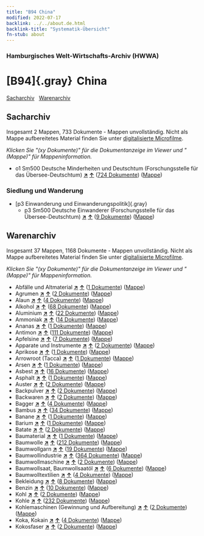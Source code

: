 ```yaml
---
title: "B94 China"
modified: 2022-07-17
backlink: ../../about.de.html
backlink-title: "Systematik-Übersicht"
fn-stub: about
---
```


### Hamburgisches Welt-Wirtschafts-Archiv (HWWA)

# [B94]{.gray}&#8201; China&#160; 




[Sacharchiv](#sacharchiv) &#160; [Warenarchiv](#warenarchiv)





## Sacharchiv






Insgesamt 2 Mappen, 733 Dokumente - Mappen unvollständig.
Nicht als Mappe aufbereitetes Material finden Sie unter [digitalisierte Microfilme](/film/h1_sh.de.html).

_Klicken Sie "(xy Dokumente)" für die Dokumentanzeige im Viewer und "(Mappe)" für Mappeninformation._



  - o1 Sm500 Deutsche Minderheiten und Deutschtum (Forschungsstelle für das Übersee-Deutschtum) [**&nearr;**](../../../subject/i/145911/about.de.html "Deutsche Minderheiten und Deutschtum (Forschungsstelle für das Übersee-Deutschtum) (in der ganzen Welt)") [**&uarr;**](../../../subject/about.de.html#o1_Sm500 "Sachsystematik") (<a href="https://pm20.zbw.eu/iiifview/folder/sh/141253,145911" title="über: China : Deutsche Minderheiten und Deutschtum (Forschungsstelle für das Übersee-Deutschtum)" target="_blank">724 Dokumente</a>) ([Mappe](../../../../folder/sh/1412xx/141253/1459xx/145911/about.de.html))

### Siedlung und Wanderung

- [p3 Einwanderung und Einwanderungspolitik]{.gray}
  - p3 Sm500 Deutsche Einwanderer (Forschungsstelle für das Übersee-Deutschtum) [**&nearr;**](../../../subject/i/145921/about.de.html "Deutsche Einwanderer (Forschungsstelle für das Übersee-Deutschtum) (in der ganzen Welt)") [**&uarr;**](../../../subject/about.de.html#p3_Sm500 "Sachsystematik") (<a href="https://pm20.zbw.eu/iiifview/folder/sh/141253,145921" title="über: China : Deutsche Einwanderer (Forschungsstelle für das Übersee-Deutschtum)" target="_blank">9 Dokumente</a>) ([Mappe](../../../../folder/sh/1412xx/141253/1459xx/145921/about.de.html))







## Warenarchiv








Insgesamt 37 Mappen, 1168 Dokumente - Mappen unvollständig.
Nicht als Mappe aufbereitetes Material finden Sie unter [digitalisierte Microfilme](/film/h1_wa.de.html).

_Klicken Sie "(xy Dokumente)" für die Dokumentanzeige im Viewer und "(Mappe)" für Mappeninformation._



- Abfälle und Altmaterial [**&nearr;**](../../../ware/i/141942/about.de.html "Abfälle und Altmaterial (XXX in der ganzen Welt)") [**&uarr;**](../../../ware/about.de.html#PRB01-01 "Warensystematik") (<a href="https://pm20.zbw.eu/iiifview/folder/wa/141942,141253" title="über: Abfälle und Altmaterial : China" target="_blank">1 Dokumente</a>) ([Mappe](../../../../folder/wa/1419xx/141942/1412xx/141253/about.de.html))
- Agrumen [**&nearr;**](../../../ware/i/141948/about.de.html "Agrumen (XXX in der ganzen Welt)") [**&uarr;**](../../../ware/about.de.html#PLW04-Zs "Warensystematik") (<a href="https://pm20.zbw.eu/iiifview/folder/wa/141948,141253" title="über: Agrumen : China" target="_blank">2 Dokumente</a>) ([Mappe](../../../../folder/wa/1419xx/141948/1412xx/141253/about.de.html))
- Alaun [**&nearr;**](../../../ware/i/141956/about.de.html "Alaun (XXX in der ganzen Welt)") [**&uarr;**](../../../ware/about.de.html#PID13-Pm02 "Warensystematik") (<a href="https://pm20.zbw.eu/iiifview/folder/wa/141956,141253" title="über: Alaun : China" target="_blank">4 Dokumente</a>) ([Mappe](../../../../folder/wa/1419xx/141956/1412xx/141253/about.de.html))
- Alkohol [**&nearr;**](../../../ware/i/141966/about.de.html "Alkohol (XXX in der ganzen Welt)") [**&uarr;**](../../../ware/about.de.html#PID20.02-Sp "Warensystematik") (<a href="https://pm20.zbw.eu/iiifview/folder/wa/141966,141253" title="über: Alkohol : China" target="_blank">68 Dokumente</a>) ([Mappe](../../../../folder/wa/1419xx/141966/1412xx/141253/about.de.html))
- Aluminium [**&nearr;**](../../../ware/i/141969/about.de.html "Aluminium (XXX in der ganzen Welt)") [**&uarr;**](../../../ware/about.de.html#PID07.01-Lm01 "Warensystematik") (<a href="https://pm20.zbw.eu/iiifview/folder/wa/141969,141253" title="über: Aluminium : China" target="_blank">22 Dokumente</a>) ([Mappe](../../../../folder/wa/1419xx/141969/1412xx/141253/about.de.html))
- Ammoniak [**&nearr;**](../../../ware/i/165930/about.de.html "Ammoniak (XXX in der ganzen Welt)") [**&uarr;**](../../../ware/about.de.html#PID13-Du01 "Warensystematik") (<a href="https://pm20.zbw.eu/iiifview/folder/wa/165930,141253" title="über: Ammoniak : China" target="_blank">14 Dokumente</a>) ([Mappe](../../../../folder/wa/1659xx/165930/1412xx/141253/about.de.html))
- Ananas [**&nearr;**](../../../ware/i/141970/about.de.html "Ananas (XXX in der ganzen Welt)") [**&uarr;**](../../../ware/about.de.html#PLW04-Tr01 "Warensystematik") (<a href="https://pm20.zbw.eu/iiifview/folder/wa/141970,141253" title="über: Ananas : China" target="_blank">1 Dokumente</a>) ([Mappe](../../../../folder/wa/1419xx/141970/1412xx/141253/about.de.html))
- Antimon [**&nearr;**](../../../ware/i/141977/about.de.html "Antimon (XXX in der ganzen Welt)") [**&uarr;**](../../../ware/about.de.html#PID07.01-Hm01 "Warensystematik") (<a href="https://pm20.zbw.eu/iiifview/folder/wa/141977,141253" title="über: Antimon : China" target="_blank">111 Dokumente</a>) ([Mappe](../../../../folder/wa/1419xx/141977/1412xx/141253/about.de.html))
- Apfelsine [**&nearr;**](../../../ware/i/141981/about.de.html "Apfelsine (XXX in der ganzen Welt)") [**&uarr;**](../../../ware/about.de.html#PLW04-Zs01 "Warensystematik") (<a href="https://pm20.zbw.eu/iiifview/folder/wa/141981,141253" title="über: Apfelsine : China" target="_blank">7 Dokumente</a>) ([Mappe](../../../../folder/wa/1419xx/141981/1412xx/141253/about.de.html))
- Apparate und Instrumente [**&nearr;**](../../../ware/i/141985/about.de.html "Apparate und Instrumente (XXX in der ganzen Welt)") [**&uarr;**](../../../ware/about.de.html#PID08-Ap "Warensystematik") (<a href="https://pm20.zbw.eu/iiifview/folder/wa/141985,141253" title="über: Apparate und Instrumente : China" target="_blank">2 Dokumente</a>) ([Mappe](../../../../folder/wa/1419xx/141985/1412xx/141253/about.de.html))
- Aprikose [**&nearr;**](../../../ware/i/142001/about.de.html "Aprikose (XXX in der ganzen Welt)") [**&uarr;**](../../../ware/about.de.html#PLW04-Zs02 "Warensystematik") (<a href="https://pm20.zbw.eu/iiifview/folder/wa/142001,141253" title="über: Aprikose : China" target="_blank">1 Dokumente</a>) ([Mappe](../../../../folder/wa/1420xx/142001/1412xx/141253/about.de.html))
- Arrowroot (Tacca) [**&nearr;**](../../../ware/i/142005/about.de.html "Arrowroot (Tacca) (XXX in der ganzen Welt)") [**&uarr;**](../../../ware/about.de.html#PLW04-Kf01 "Warensystematik") (<a href="https://pm20.zbw.eu/iiifview/folder/wa/142005,141253" title="über: Arrowroot (Tacca) : China" target="_blank">1 Dokumente</a>) ([Mappe](../../../../folder/wa/1420xx/142005/1412xx/141253/about.de.html))
- Arsen [**&nearr;**](../../../ware/i/142006/about.de.html "Arsen (XXX in der ganzen Welt)") [**&uarr;**](../../../ware/about.de.html#PID07.01-Hm02 "Warensystematik") (<a href="https://pm20.zbw.eu/iiifview/folder/wa/142006,141253" title="über: Arsen : China" target="_blank">1 Dokumente</a>) ([Mappe](../../../../folder/wa/1420xx/142006/1412xx/141253/about.de.html))
- Asbest [**&nearr;**](../../../ware/i/142014/about.de.html "Asbest (XXX in der ganzen Welt)") [**&uarr;**](../../../ware/about.de.html#PID23-As "Warensystematik") (<a href="https://pm20.zbw.eu/iiifview/folder/wa/142014,141253" title="über: Asbest : China" target="_blank">16 Dokumente</a>) ([Mappe](../../../../folder/wa/1420xx/142014/1412xx/141253/about.de.html))
- Asphalt [**&nearr;**](../../../ware/i/142016/about.de.html "Asphalt (XXX in der ganzen Welt)") [**&uarr;**](../../../ware/about.de.html#PID22-Bd01 "Warensystematik") (<a href="https://pm20.zbw.eu/iiifview/folder/wa/142016,141253" title="über: Asphalt : China" target="_blank">1 Dokumente</a>) ([Mappe](../../../../folder/wa/1420xx/142016/1412xx/141253/about.de.html))
- Auster [**&nearr;**](../../../ware/i/142019/about.de.html "Auster (XXX in der ganzen Welt)") [**&uarr;**](../../../ware/about.de.html#PLW07-Mt02 "Warensystematik") (<a href="https://pm20.zbw.eu/iiifview/folder/wa/142019,141253" title="über: Auster : China" target="_blank">2 Dokumente</a>) ([Mappe](../../../../folder/wa/1420xx/142019/1412xx/141253/about.de.html))
- Backpulver [**&nearr;**](../../../ware/i/142024/about.de.html "Backpulver (XXX in der ganzen Welt)") [**&uarr;**](../../../ware/about.de.html#PID13-Lm01 "Warensystematik") (<a href="https://pm20.zbw.eu/iiifview/folder/wa/142024,141253" title="über: Backpulver : China" target="_blank">2 Dokumente</a>) ([Mappe](../../../../folder/wa/1420xx/142024/1412xx/141253/about.de.html))
- Backwaren [**&nearr;**](../../../ware/i/142026/about.de.html "Backwaren (XXX in der ganzen Welt)") [**&uarr;**](../../../ware/about.de.html#PID20-Ba "Warensystematik") (<a href="https://pm20.zbw.eu/iiifview/folder/wa/142026,141253" title="über: Backwaren : China" target="_blank">2 Dokumente</a>) ([Mappe](../../../../folder/wa/1420xx/142026/1412xx/141253/about.de.html))
- Bagger [**&nearr;**](../../../ware/i/142028/about.de.html "Bagger (XXX in der ganzen Welt)") [**&uarr;**](../../../ware/about.de.html#PID09.02-Nf01 "Warensystematik") (<a href="https://pm20.zbw.eu/iiifview/folder/wa/142028,141253" title="über: Bagger : China" target="_blank">4 Dokumente</a>) ([Mappe](../../../../folder/wa/1420xx/142028/1412xx/141253/about.de.html))
- Bambus [**&nearr;**](../../../ware/i/142035/about.de.html "Bambus (XXX in der ganzen Welt)") [**&uarr;**](../../../ware/about.de.html#PLW04-Gr02 "Warensystematik") (<a href="https://pm20.zbw.eu/iiifview/folder/wa/142035,141253" title="über: Bambus : China" target="_blank">34 Dokumente</a>) ([Mappe](../../../../folder/wa/1420xx/142035/1412xx/141253/about.de.html))
- Banane [**&nearr;**](../../../ware/i/142038/about.de.html "Banane (XXX in der ganzen Welt)") [**&uarr;**](../../../ware/about.de.html#PLW04-Bn "Warensystematik") (<a href="https://pm20.zbw.eu/iiifview/folder/wa/142038,141253" title="über: Banane : China" target="_blank">1 Dokumente</a>) ([Mappe](../../../../folder/wa/1420xx/142038/1412xx/141253/about.de.html))
- Barium [**&nearr;**](../../../ware/i/142042/about.de.html "Barium (XXX in der ganzen Welt)") [**&uarr;**](../../../ware/about.de.html#PID07.01-Lm02 "Warensystematik") (<a href="https://pm20.zbw.eu/iiifview/folder/wa/142042,141253" title="über: Barium : China" target="_blank">1 Dokumente</a>) ([Mappe](../../../../folder/wa/1420xx/142042/1412xx/141253/about.de.html))
- Batate [**&nearr;**](../../../ware/i/142049/about.de.html "Batate (XXX in der ganzen Welt)") [**&uarr;**](../../../ware/about.de.html#PLW04-Kf02 "Warensystematik") (<a href="https://pm20.zbw.eu/iiifview/folder/wa/142049,141253" title="über: Batate : China" target="_blank">2 Dokumente</a>) ([Mappe](../../../../folder/wa/1420xx/142049/1412xx/141253/about.de.html))
- Baumaterial [**&nearr;**](../../../ware/i/142086/about.de.html "Baumaterial (XXX in der ganzen Welt)") [**&uarr;**](../../../ware/about.de.html#PID22-Bs "Warensystematik") (<a href="https://pm20.zbw.eu/iiifview/folder/wa/142086,141253" title="über: Baumaterial : China" target="_blank">1 Dokumente</a>) ([Mappe](../../../../folder/wa/1420xx/142086/1412xx/141253/about.de.html))
- Baumwolle [**&nearr;**](../../../ware/i/142089/about.de.html "Baumwolle (XXX in der ganzen Welt)") [**&uarr;**](../../../ware/about.de.html#PLW04-Bw "Warensystematik") (<a href="https://pm20.zbw.eu/iiifview/folder/wa/142089,141253" title="über: Baumwolle : China" target="_blank">212 Dokumente</a>) ([Mappe](../../../../folder/wa/1420xx/142089/1412xx/141253/about.de.html))
- Baumwollgarn [**&nearr;**](../../../ware/i/196460/about.de.html "Baumwollgarn (XXX in der ganzen Welt)") [**&uarr;**](../../../ware/about.de.html#PID19-Nf02 "Warensystematik") (<a href="https://pm20.zbw.eu/iiifview/folder/wa/196460,141253" title="über: Baumwollgarn : China" target="_blank">19 Dokumente</a>) ([Mappe](../../../../folder/wa/1964xx/196460/1412xx/141253/about.de.html))
- Baumwollindustrie [**&nearr;**](../../../ware/i/142091/about.de.html "Baumwollindustrie (XXX in der ganzen Welt)") [**&uarr;**](../../../ware/about.de.html#PID19-Bw01 "Warensystematik") (<a href="https://pm20.zbw.eu/iiifview/folder/wa/142091,141253" title="über: Baumwollindustrie : China" target="_blank">364 Dokumente</a>) ([Mappe](../../../../folder/wa/1420xx/142091/1412xx/141253/about.de.html))
- Baumwollmaschine [**&nearr;**](../../../ware/i/142092/about.de.html "Baumwollmaschine (XXX in der ganzen Welt)") [**&uarr;**](../../../ware/about.de.html#PID08-Ld02 "Warensystematik") (<a href="https://pm20.zbw.eu/iiifview/folder/wa/142092,141253" title="über: Baumwollmaschine : China" target="_blank">2 Dokumente</a>) ([Mappe](../../../../folder/wa/1420xx/142092/1412xx/141253/about.de.html))
- Baumwollsaat, Baumwollsaatöl [**&nearr;**](../../../ware/i/142093/about.de.html "Baumwollsaat, Baumwollsaatöl (XXX in der ganzen Welt)") [**&uarr;**](../../../ware/about.de.html#PID20-Oe01 "Warensystematik") (<a href="https://pm20.zbw.eu/iiifview/folder/wa/142093,141253" title="über: Baumwollsaat, Baumwollsaatöl : China" target="_blank">6 Dokumente</a>) ([Mappe](../../../../folder/wa/1420xx/142093/1412xx/141253/about.de.html))
- Baumwolltextilien [**&nearr;**](../../../ware/i/154932/about.de.html "Baumwolltextilien (XXX in der ganzen Welt)") [**&uarr;**](../../../ware/about.de.html#PID19-Bw02 "Warensystematik") (<a href="https://pm20.zbw.eu/iiifview/folder/wa/154932,141253" title="über: Baumwolltextilien : China" target="_blank">4 Dokumente</a>) ([Mappe](../../../../folder/wa/1549xx/154932/1412xx/141253/about.de.html))
- Bekleidung [**&nearr;**](../../../ware/i/142106/about.de.html "Bekleidung (XXX in der ganzen Welt)") [**&uarr;**](../../../ware/about.de.html#PID19-Bk "Warensystematik") (<a href="https://pm20.zbw.eu/iiifview/folder/wa/142106,141253" title="über: Bekleidung : China" target="_blank">8 Dokumente</a>) ([Mappe](../../../../folder/wa/1421xx/142106/1412xx/141253/about.de.html))
- Benzin [**&nearr;**](../../../ware/i/142108/about.de.html "Benzin (XXX in der ganzen Welt)") [**&uarr;**](../../../ware/about.de.html#PID13.02-Ks02 "Warensystematik") (<a href="https://pm20.zbw.eu/iiifview/folder/wa/142108,141253" title="über: Benzin : China" target="_blank">10 Dokumente</a>) ([Mappe](../../../../folder/wa/1421xx/142108/1412xx/141253/about.de.html))
- Kohl [**&nearr;**](../../../ware/i/143119/about.de.html "Kohl (XXX in der ganzen Welt)") [**&uarr;**](../../../ware/about.de.html#PLW04-Gm08 "Warensystematik") (<a href="https://pm20.zbw.eu/iiifview/folder/wa/143119,141253" title="über: Kohl : China" target="_blank">2 Dokumente</a>) ([Mappe](../../../../folder/wa/1431xx/143119/1412xx/141253/about.de.html))
- Kohle [**&nearr;**](../../../ware/i/143120/about.de.html "Kohle (XXX in der ganzen Welt)") [**&uarr;**](../../../ware/about.de.html#PRB02.01 "Warensystematik") (<a href="https://pm20.zbw.eu/iiifview/folder/wa/143120,141253" title="über: Kohle : China" target="_blank">232 Dokumente</a>) ([Mappe](../../../../folder/wa/1431xx/143120/1412xx/141253/about.de.html))
- Kohlemaschinen (Gewinnung und Aufbereitung) [**&nearr;**](../../../ware/i/143121/about.de.html "Kohlemaschinen (Gewinnung und Aufbereitung) (XXX in der ganzen Welt)") [**&uarr;**](../../../ware/about.de.html#PID08-Bg02 "Warensystematik") (<a href="https://pm20.zbw.eu/iiifview/folder/wa/143121,141253" title="über: Kohlemaschinen (Gewinnung und Aufbereitung) : China" target="_blank">2 Dokumente</a>) ([Mappe](../../../../folder/wa/1431xx/143121/1412xx/141253/about.de.html))
- Koka, Kokain [**&nearr;**](../../../ware/i/143124/about.de.html "Koka, Kokain (XXX in der ganzen Welt)") [**&uarr;**](../../../ware/about.de.html#PID04-Dr05 "Warensystematik") (<a href="https://pm20.zbw.eu/iiifview/folder/wa/143124,141253" title="über: Koka, Kokain : China" target="_blank">4 Dokumente</a>) ([Mappe](../../../../folder/wa/1431xx/143124/1412xx/141253/about.de.html))
- Kokosfaser [**&nearr;**](../../../ware/i/143125/about.de.html "Kokosfaser (XXX in der ganzen Welt)") [**&uarr;**](../../../ware/about.de.html#PID19-Nf11 "Warensystematik") (<a href="https://pm20.zbw.eu/iiifview/folder/wa/143125,141253" title="über: Kokosfaser : China" target="_blank">2 Dokumente</a>) ([Mappe](../../../../folder/wa/1431xx/143125/1412xx/141253/about.de.html))




